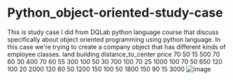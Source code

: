 # Python_object-oriented-study-case
This is study case I did from DQLab python language course that discuss specifically about object oriented programming using python language. In this case we're trying to create a company object that has different kinds of employee classes.
land	building	distance_to_center	price
70	50	15	500
70	60	30	400
70	60	55	300
100	50	30	700
100	70	25	1000
100	70	50	650
120	100	20	2000
120	80	50	1200
150	100	50	1800
150	90	15	3000
![image](https://user-images.githubusercontent.com/104478470/165455181-52984a8c-56a8-4d46-86b7-46cfa0195ddd.png)

